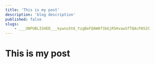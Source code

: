 ```yaml
---
title: 'This is my post'
description: 'blog description'
published: false
slugs:
    - ___UNPUBLISHED___kywnu5t6_YzgBeFQAW0f3bGjR5HvawSfTQAcPA52C
---
```


# This is my post
